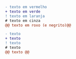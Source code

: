 ```diff
- texto em vermelho
+ texto em verde
! texto em laranja
# texto em cinza
@@ texto em roxo (e negrito)@@   
```


```diff
- texto
+ texto
! texto
# texto
@@ texto @@
```



